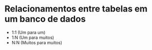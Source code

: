 # Relacionamentos entre tabelas em um banco de dados

* 1:1 (Um para um)
* 1:N (Um para muitos)
* N:N (Muitos para muitos)
